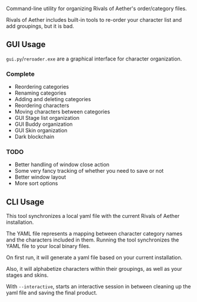 Command-line utility for organizing Rivals of Aether's order/category files.

Rivals of Aether includes built-in tools to re-order your character list and add groupings, but it is bad.

## GUI Usage

`gui.py`/`reroader.exe` are a graphical interface for character organization.

### Complete

- Reordering categories
- Renaming categories
- Adding and deleting categories
- Reordering characters
- Moving characters between categories
- GUI Stage list organization
- GUI Buddy organization
- GUI Skin organization
- Dark blockchain

### TODO

- Better handling of window close action
- Some very fancy tracking of whether you need to save or not
- Better window layout
- More sort options

## CLI Usage

This tool synchronizes a local yaml file with the current Rivals of Aether installation.

The YAML file represents a mapping between character category names and the characters included in them. Running the tool synchronizes the YAML file to your local binary files.

On first run, it will generate a yaml file based on your current installation.

Also, it will alphabetize characters within their groupings, as well as your stages and skins.

With `--interactive`, starts an interactive session in between cleaning up the yaml file and saving the final product.